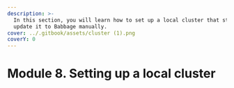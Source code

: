 ```yaml
---
description: >-
  In this section, you will learn how to set up a local cluster that starts in the Byron era and how to
  update it to Babbage manually.
cover: ../.gitbook/assets/cluster (1).png
coverY: 0
---
```


# Module 8. Setting up a local cluster



